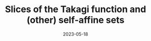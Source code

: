 ---
title: "Slices of the Takagi function and (other) self-affine sets"
collection: talks
type: "Talk"
permalink: /talks/2023-05-slices-of-the-takagi-function
venue: "Thermodynamic Formalism: Non-additive Aspects and Related Topics"
date: 2023-05-18
location: "Będlewo Conference Center, Poland"
---